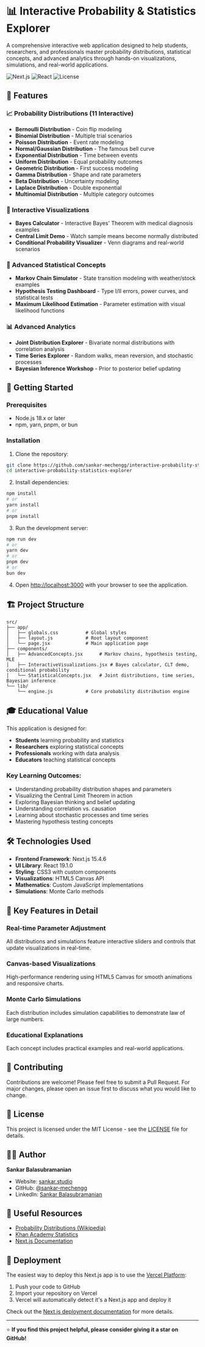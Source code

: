 # 📊 Interactive Probability & Statistics Explorer

A comprehensive interactive web application designed to help students, researchers, and professionals master probability distributions, statistical concepts, and advanced analytics through hands-on visualizations, simulations, and real-world applications.

![Next.js](https://img.shields.io/badge/Next.js-15.4.6-black?style=flat-square&logo=next.js)
![React](https://img.shields.io/badge/React-19.1.0-blue?style=flat-square&logo=react)
![License](https://img.shields.io/badge/License-MIT-green?style=flat-square)

## 🎯 Features

### 📈 Probability Distributions (11 Interactive)

- **Bernoulli Distribution** - Coin flip modeling
- **Binomial Distribution** - Multiple trial scenarios
- **Poisson Distribution** - Event rate modeling
- **Normal/Gaussian Distribution** - The famous bell curve
- **Exponential Distribution** - Time between events
- **Uniform Distribution** - Equal probability outcomes
- **Geometric Distribution** - First success modeling
- **Gamma Distribution** - Shape and rate parameters
- **Beta Distribution** - Uncertainty modeling
- **Laplace Distribution** - Double exponential
- **Multinomial Distribution** - Multiple category outcomes

### 🧠 Interactive Visualizations

- **Bayes Calculator** - Interactive Bayes' Theorem with medical diagnosis examples
- **Central Limit Demo** - Watch sample means become normally distributed
- **Conditional Probability Visualizer** - Venn diagrams and real-world scenarios

### 🔬 Advanced Statistical Concepts

- **Markov Chain Simulator** - State transition modeling with weather/stock examples
- **Hypothesis Testing Dashboard** - Type I/II errors, power curves, and statistical tests
- **Maximum Likelihood Estimation** - Parameter estimation with visual likelihood functions

### 📊 Advanced Analytics

- **Joint Distribution Explorer** - Bivariate normal distributions with correlation analysis
- **Time Series Explorer** - Random walks, mean reversion, and stochastic processes
- **Bayesian Inference Workshop** - Prior to posterior belief updating

## 🚀 Getting Started

### Prerequisites

- Node.js 18.x or later
- npm, yarn, pnpm, or bun

### Installation

1. Clone the repository:

```bash
git clone https://github.com/sankar-mechengg/interactive-probability-statistics-explorer.git
cd interactive-probability-statistics-explorer
```

2. Install dependencies:

```bash
npm install
# or
yarn install
# or
pnpm install
```

3. Run the development server:

```bash
npm run dev
# or
yarn dev
# or
pnpm dev
# or
bun dev
```

4. Open [http://localhost:3000](http://localhost:3000) with your browser to see the application.

## 🏗️ Project Structure

```
src/
├── app/
│   ├── globals.css          # Global styles
│   ├── layout.js            # Root layout component
│   └── page.jsx             # Main application page
├── components/
│   ├── AdvancedConcepts.jsx      # Markov chains, hypothesis testing, MLE
│   ├── InteractiveVisualizations.jsx # Bayes calculator, CLT demo, conditional probability
│   └── StatisticalConcepts.jsx   # Joint distributions, time series, Bayesian inference
└── lib/
    └── engine.js            # Core probability distribution engine
```

## 🎓 Educational Value

This application is designed for:

- **Students** learning probability and statistics
- **Researchers** exploring statistical concepts
- **Professionals** working with data analysis
- **Educators** teaching statistical concepts

### Key Learning Outcomes:

- Understanding probability distribution shapes and parameters
- Visualizing the Central Limit Theorem in action
- Exploring Bayesian thinking and belief updating
- Understanding correlation vs. causation
- Learning about stochastic processes and time series
- Mastering hypothesis testing concepts

## 🛠️ Technologies Used

- **Frontend Framework**: Next.js 15.4.6
- **UI Library**: React 19.1.0
- **Styling**: CSS3 with custom components
- **Visualizations**: HTML5 Canvas API
- **Mathematics**: Custom JavaScript implementations
- **Simulations**: Monte Carlo methods

## 🎨 Key Features in Detail

### Real-time Parameter Adjustment

All distributions and simulations feature interactive sliders and controls that update visualizations in real-time.

### Canvas-based Visualizations

High-performance rendering using HTML5 Canvas for smooth animations and responsive charts.

### Monte Carlo Simulations

Each distribution includes simulation capabilities to demonstrate law of large numbers.

### Educational Explanations

Each concept includes practical examples and real-world applications.

## 🤝 Contributing

Contributions are welcome! Please feel free to submit a Pull Request. For major changes, please open an issue first to discuss what you would like to change.

## 📄 License

This project is licensed under the MIT License - see the [LICENSE](LICENSE) file for details.

## 👨‍💻 Author

**Sankar Balasubramanian**

- Website: [sankar.studio](https://www.sankar.studio)
- GitHub: [@sankar-mechengg](https://github.com/sankar-mechengg)
- LinkedIn: [Sankar Balasubramanian](https://www.linkedin.com/in/sankar-balasubramanian)

## 🔗 Useful Resources

- [Probability Distributions (Wikipedia)](https://en.wikipedia.org/wiki/Probability_distribution)
- [Khan Academy Statistics](https://www.khanacademy.org/math/statistics-probability)
- [Next.js Documentation](https://nextjs.org/docs)

## 🚀 Deployment

The easiest way to deploy this Next.js app is to use the [Vercel Platform](https://vercel.com/new?utm_medium=default-template&filter=next.js&utm_source=create-next-app&utm_campaign=create-next-app-readme):

1. Push your code to GitHub
2. Import your repository on Vercel
3. Vercel will automatically detect it's a Next.js app and deploy it

Check out the [Next.js deployment documentation](https://nextjs.org/docs/app/building-your-application/deploying) for more details.

---

⭐ **If you find this project helpful, please consider giving it a star on GitHub!**
